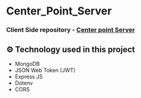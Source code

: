 # Center_Point_Server
### Client Side repository - [Center point Server](https://github.com/sakibsarkar/Center_Point_Client)

## ⚙️ Technology used in this project
  - MongoDB
  - JSON Web Token (JWT)
  - Express JS
  - Dotenv
  - CORS

